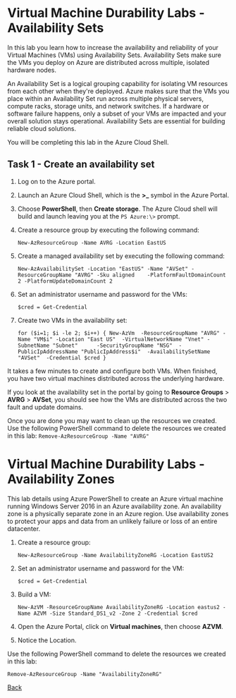 # Virtual Machine Durability Labs - Availability Sets


In this lab you learn how to increase the availability and reliability of your Virtual Machines (VMs) using Availability Sets. Availability Sets make sure the VMs you deploy on Azure are distributed across multiple, isolated hardware nodes.

An Availability Set is a logical grouping capability for isolating VM resources from each other when they're deployed. Azure makes sure that the VMs you place within an Availability Set run across multiple physical servers, compute racks, storage units, and network switches. If a hardware or software failure happens, only a subset of your VMs are impacted and your overall solution stays operational. Availability Sets are essential for building reliable cloud solutions.

You will be completing this lab in the Azure Cloud Shell.

## Task 1 - Create an availability set
1. Log on to the Azure portal.
2. Launch an Azure Cloud Shell, which is the **>_** symbol in the Azure Portal.
3. Choose **PowerShell**, then **Create storage**.  The Azure Cloud shell will build and launch leaving you at the `PS Azure:\>` prompt.
4. Create a resource group by executing the following command:

    `New-AzResourceGroup -Name AVRG -Location EastUS`

5. Create a managed availability set by executing the following command:

    `New-AzAvailabilitySet -Location "EastUS" -Name "AVSet" -ResourceGroupName "AVRG" -Sku aligned    -PlatformFaultDomainCount 2 -PlatformUpdateDomainCount 2`

6. Set an administrator username and password for the VMs:

    `$cred = Get-Credential`

7. Create two VMs in the availability set:

    `for ($i=1; $i -le 2; $i++)
{
    New-AzVm 
        -ResourceGroupName "AVRG" -Name "VM$i" -Location "East US" 
        -VirtualNetworkName "Vnet" -SubnetName "Subnet"      -SecurityGroupName "NSG" 
        -PublicIpAddressName "PublicIpAddress$i" 
        -AvailabilitySetName "AVSet" 
        -Credential $cred }`

It takes a few minutes to create and configure both VMs. When finished, you have two virtual machines distributed across the underlying hardware.

If you look at the availability set in the portal by going to **Resource Groups** > **AVRG**  > **AVSet**, you should see how the VMs are distributed across the two fault and update domains.

Once you are done you may want to clean up the resources we created. Use the following PowerShell command to delete the resources we created in this lab:
    `Remove-AzResourceGroup -Name "AVRG"`

# Virtual Machine Durability Labs - Availability Zones
This lab details using Azure PowerShell to create an Azure virtual machine running Windows Server 2016 in an Azure availability zone. An availability zone is a physically separate zone in an Azure region. Use availability zones to protect your apps and data from an unlikely failure or loss of an entire datacenter.

1. Create a resource group:

    `New-AzResourceGroup -Name AvailabilityZoneRG -Location EastUS2`

2. Set an administrator username and password for the VM:

    `$cred = Get-Credential`

3. Build a VM:

    `New-AzVM -ResourceGroupName AvailabilityZoneRG -Location eastus2 -Name AZVM -Size Standard_DS1_v2 -Zone 2 -Credential $cred`

4. Open the Azure Portal, click on **Virtual machines**, then choose **AZVM**.
5. Notice the Location.

Use the following PowerShell command to delete the resources we created in this lab:

`Remove-AzResourceGroup -Name "AvailabilityZoneRG"`



[Back](../)